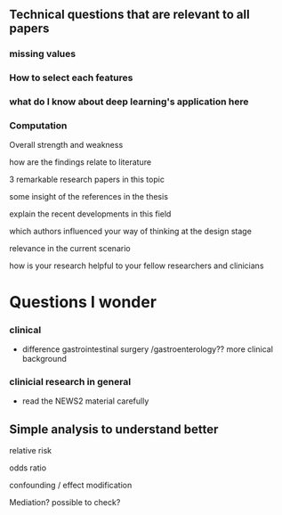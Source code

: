 ## Technical questions that are relevant to all papers

### missing values 

### How to select each features

### what do I know about deep learning's application here

### Computation 



Overall strength and weakness

how are the findings relate to literature 

3 remarkable research papers in this topic 

some insight of the references in the thesis 

explain the recent developments in this field 

which authors influenced your way of thinking at the design stage

relevance in the current scenario 

how is your research helpful to your fellow researchers and clinicians 



# Questions I wonder 

### clinical 

- difference gastrointestinal surgery /gastroenterology?? more clinical background



### clinicial research in general 

- read the NEWS2 material carefully





## Simple analysis to understand better

relative risk 

odds ratio 

confounding / effect modification 

Mediation? possible to check?








